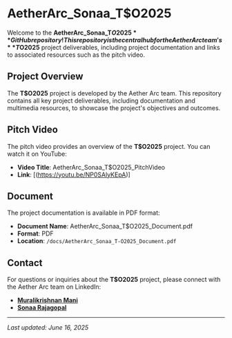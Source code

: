 # AetherArc_Sonaa_T$O2025

Welcome to the **AetherArc_Sonaa_T$O2025** GitHub repository! This repository is the central hub for the Aether Arc team's **T$O2025** project deliverables, including project documentation and links to associated resources such as the pitch video.

## Project Overview

The **T$O2025** project is developed by the Aether Arc team. This repository contains all key project deliverables, including documentation and multimedia resources, to showcase the project's objectives and outcomes.

## Pitch Video

The pitch video provides an overview of the **T$O2025** project. You can watch it on YouTube:

- **Video Title**: AetherArc_Sonaa_T$O2025_PitchVideo 
- **Link**: [(https://youtu.be/NP0SAlyKEpA)]

## Document

The project documentation is available in PDF format:

- **Document Name**: AetherArc_Sonaa_T$O2025_Document.pdf
- **Format**: PDF  
- **Location**:  `/docs/AetherArc_Sonaa_T-O2025_Document.pdf`

## Contact

For questions or inquiries about the **T$O2025** project, please connect with the Aether Arc team on LinkedIn:  
- [**Muralikrishnan Mani**](https://www.linkedin.com/in/muralikrishnanmani)  
- [**Sonaa Rajagopal**](https://www.linkedin.com/in/sonaa-rajagopal-893480250)
---

*Last updated: June 16, 2025*
